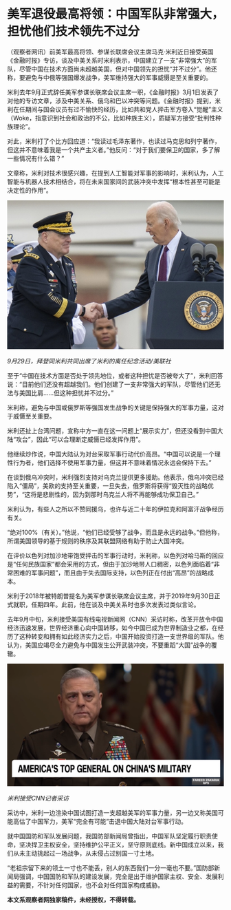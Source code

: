 # 美军退役最高将领：中国军队非常强大，担忧他们技术领先不过分

（观察者网讯）前美军最高将领、参谋长联席会议主席马克·米利近日接受英国《金融时报》专访，谈及中美关系时米利表示，中国建立了一支“非常强大”的军队，尽管中国在技术方面尚未超越美国，但对中国领先的担忧“并不过分”。他还称，要避免与中俄等强国爆发战争，美军维持强大的军事威慑是至关重要的。

米利去年9月正式辞任美军参谋长联席会议主席一职，《金融时报》3月1日发表了对他的专访文章，涉及中美关系、俄乌和巴以冲突等问题。《金融时报》提到，米利在任期间与国会议员有过不愉快的经历，比如共和党人抨击军方卷入“觉醒”主义（Woke，指意识到社会和政治的不公，比如种族主义），质疑军方接受“批判性种族理论”。

对此，米利打了个比方回应道：“我读过毛泽东著作，也读过马克思和列宁著作，但这并不意味着我是一个共产主义者。”他反问：“对于我们要保卫的国家，多了解一些情况有什么错？”

文章称，米利对技术很感兴趣，在提到人工智能对军事的影响时，米利认为，人工智能与机器人技术相结合，将在未来国家间的武装冲突中发挥“根本性甚至可能是决定性的作用”。

![5c2b8c8aaff7c53035a18a148b8259e9.jpg](https://raw.githubusercontent.com/qqhsx/qqnews_image/main/2024/03/02/美军退役最高将领：中国军队非常强大，担忧他们技术领先不过分/5c2b8c8aaff7c53035a18a148b8259e9.jpg)

 _9月29日，拜登同米利共同出席了米利的离任纪念活动/美联社_

至于“中国在技术方面是否处于领先地位，或者这种担忧是否被夸大了”，米利回答说：“目前他们还没有超越我们。他们创建了一支非常强大的军队，尽管他们还无法与美国比肩……但这种担忧并不过分。”

米利称，避免与中国或俄罗斯等强国发生战争的关键是保持强大的军事力量，这对于威慑至关重要。

米利还扯上台湾问题，宣称中方一直在这一问题上“展示实力”，但还没看到中国大陆“攻台”，因此“可以合理断定威慑已经发挥作用”。

他继续炒作说，中国大陆认为对台采取军事行动代价高昂。“中国可以说是一个理性行为者，他们选择不使用军事力量，但这并不意味着情况永远会保持下去。”

在谈到俄乌冲突时，米利强烈支持对乌克兰提供更多援助。他表示，俄乌冲突已经陷入“僵局”，美欧的支持至关重要，一旦失去，俄罗斯将获得“毁灭性的战略优势”，“这将是悲剧性的，因为到那时乌克兰人将不再能够成功保卫自己。”

米利认为，有些人之所以不赞同援乌，也许与近二十年的伊拉克和阿富汗战争经历有关。

“绝对100%（有关）。”他说，“他们已经受够了战争，而且是永远的战争。”但他称，所谓美国领导的基于规则的秩序及其联盟网络有助于防止大国冲突。

在评价以色列对加沙地带饱受抨击的军事行动时，米利称，以色列对哈马斯的回应是“任何民族国家”都会采用的方式，但由于加沙地带人口稠密，以色列面临着“非常困难的军事问题”，而且由于失去国际支持，以色列正在付出“高昂”的战略成本。

米利于2018年被特朗普提名为美军参谋长联席会议主席，并于2019年9月30日正式就职，任期四年。此前，他在谈及中美关系时也多次发表过类似言论。

去年9月中旬，米利接受美国有线电视新闻网（CNN）采访时称，改革开放令中国经济迅速发展，世界经济重心向中国转移，如今中国已成为世界制造业之都，在经历了这种转变和拥有如此经济实力之后，中国开始投资打造一支世界级的军队。他认为，美国应竭尽全力避免与中国发生公开武装冲突，不要重蹈“大国”战争的覆辙。

![6666d0d8993617b4d9732177a257cde5.jpg](https://raw.githubusercontent.com/qqhsx/qqnews_image/main/2024/03/02/美军退役最高将领：中国军队非常强大，担忧他们技术领先不过分/6666d0d8993617b4d9732177a257cde5.jpg)

_米利接受CNN记者采访_

采访中，米利一边渲染中国试图打造一支超越美军的军事力量，另一边又称美国可能高估了中国军力，美军“完全有可能”击退中国大陆对台军事行动。

就中国国防和军队发展问题，我国防部新闻局曾指出，中国军队坚定履行职责使命，坚决捍卫主权安全，坚持维护公平正义，坚守原则底线。新中国成立以来，我们从未主动挑起过一场战争，从未侵占过别国一寸土地。

“老祖宗留下来的领土一寸也不能丢，别人的东西我们一分一毫也不要。”国防部新闻局强调，中国国防和军队的建设发展，完全是出于维护国家主权、安全、发展利益的需要，不针对任何国家，也不会对任何国家构成威胁。

**本文系观察者网独家稿件，未经授权，不得转载。**

